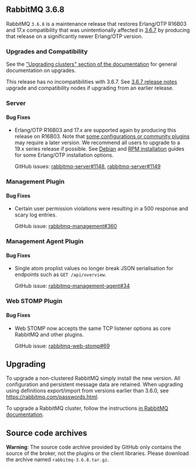 ## RabbitMQ 3.6.8

RabbitMQ `3.6.8` is a maintenance release that restores Erlang/OTP R16B03 and 17.x compatibility
that was unintentionally affected in [3.6.7](https://github.com/rabbitmq/rabbitmq-server/releases/tag/rabbitmq_v3_6_7) by producing that release on a significantly newer Erlang/OTP version.

### Upgrades and Compatibility

See the ["Upgrading clusters" section of the documentation](https://www.rabbitmq.com/clustering.html#upgrading) for general documentation on upgrades.

This release has no incompatibilities with 3.6.7. See [3.6.7 release notes](https://github.com/rabbitmq/rabbitmq-server/releases/tag/rabbitmq_v3_6_7) upgrade and compatibility nodes if upgrading from an earlier release.

### Server

#### Bug Fixes

 * Erlang/OTP R16B03 and 17.x are supported again by producing this release on R16B03.
   Note that [some configurations or community plugins](https://www.rabbitmq.com/which-erlang.html) may require a later version.
   We recommend all users to upgrade to a 19.x series release if possible. See [Debian](https://www.rabbitmq.com/install-debian.html) and [RPM installation](https://www.rabbitmq.com/install-rpm.html) guides for some Erlang/OTP installation options.

   GitHub issues: [rabbitmq-server#1148](https://github.com/rabbitmq/rabbitmq-server/issues/1148), [rabbitmq-server#1149](https://github.com/rabbitmq/rabbitmq-server/issues/1149)


### Management Plugin

#### Bug Fixes

 * Certain user permission violations were resulting in a 500 response and scary log entries.

   GitHub issue: [rabbitmq-management#360](https://github.com/rabbitmq/rabbitmq-management/issues/360)


### Management Agent Plugin

#### Bug Fixes

 * Single atom proplist values no longer break JSON serialisation for endpoints such as `GET /api/overview`.
 
   GitHub issue: [rabbitmq-management-agent#34](https://github.com/rabbitmq/rabbitmq-management-agent/issues/34)


### Web STOMP Plugin

#### Bug Fixes

 * Web STOMP now accepts the same TCP listener options as core RabbitMQ and other plugins.
 
   GitHub issue: [rabbitmq-web-stomp#69](https://github.com/rabbitmq/rabbitmq-web-stomp/issues/69)


## Upgrading

To upgrade a non-clustered RabbitMQ simply install the new version. All configuration and persistent message data are retained. When upgrading using definitions export/import from versions earlier than 3.6.0, see https://rabbitmq.com/passwords.html.

To upgrade a RabbitMQ cluster, follow the instructions [in RabbitMQ documentation](https://www.rabbitmq.com/clustering.html#upgrading).

## Source code archives

**Warning**: The source code archive provided by GitHub only contains the source of the broker,
not the plugins or the client libraries. Please download the archive named `rabbitmq-3.6.8.tar.gz`.
